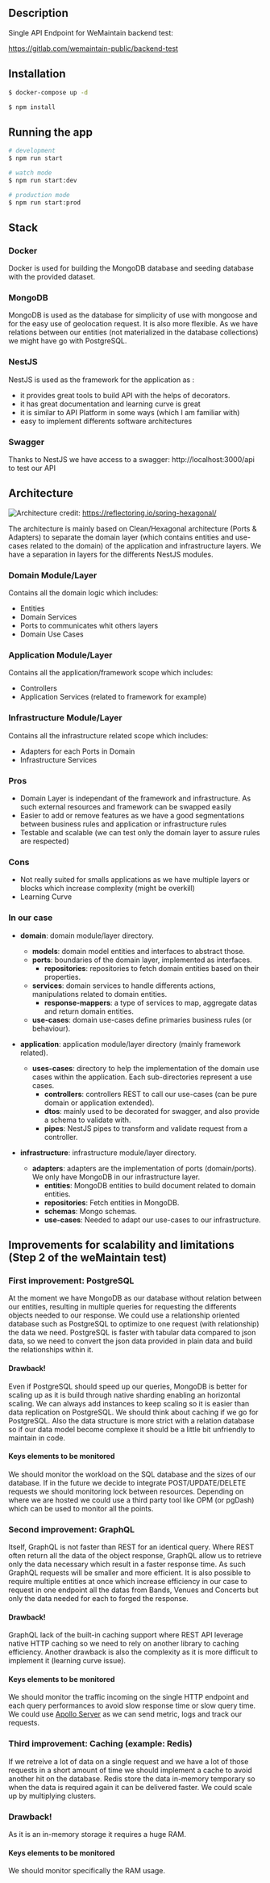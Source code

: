 ## Description

Single API Endpoint for WeMaintain backend test:

https://gitlab.com/wemaintain-public/backend-test

## Installation

```bash
$ docker-compose up -d

$ npm install
```

## Running the app

```bash
# development
$ npm run start

# watch mode
$ npm run start:dev

# production mode
$ npm run start:prod
```
## Stack

### Docker

Docker is used for building the MongoDB database and seeding database with the provided dataset.

### MongoDB

MongoDB is used as the database for simplicity of use with mongoose and for the easy use of geolocation request. It is also more flexible.
As we have relations between our entities (not materialized in the database collections) we might have go with PostgreSQL.

### NestJS

NestJS is used as the framework for the application as :
* it provides great tools to build API with the helps of decorators.
* it has great documentation and learning curve is great
* it is similar to API Platform in some ways (which I am familiar with)
* easy to implement differents software architectures

### Swagger
Thanks to NestJS we have access to a swagger: http://localhost:3000/api to test our API

## Architecture

![Architecture](./doc/hexagonal-architecture.png "Architecture")
credit: https://reflectoring.io/spring-hexagonal/

The architecture is mainly based on Clean/Hexagonal architecture (Ports & Adapters) to separate the domain layer (which contains entities and use-cases related to the domain) of the application and infrastructure layers.
We have a separation in layers for the differents NestJS modules.

### Domain Module/Layer

Contains all the domain logic which includes:

* Entities
* Domain Services
* Ports to communicates whit others layers
* Domain Use Cases

### Application Module/Layer

Contains all the application/framework scope which includes:

* Controllers
* Application Services (related to framework for example)

### Infrastructure Module/Layer

Contains all the infrastructure related scope which includes:

* Adapters for each Ports in Domain
* Infrastructure Services

### Pros

* Domain Layer is independant of the framework and infrastructure. As such external resources and framework can be swapped easily
* Easier to add or remove features as we have a good segmentations between business rules and application or infrastructure rules
* Testable and scalable (we can test only the domain layer to assure rules are respected)

### Cons

* Not really suited for smalls applications as we have multiple layers or blocks which increase complexity (might be overkill)
* Learning Curve

### In our case

* **domain**: domain module/layer directory.
    * **models**: domain model entities and interfaces to abstract those.
    * **ports**: boundaries of the domain layer, implemented as interfaces.
      * **repositories**: repositories to fetch domain entities based on their properties.
    * **services**: domain services to handle differents actions, manipulations related to domain entities.
      * **response-mappers**: a type of services to map, aggregate datas and return domain entities.
    * **use-cases**: domain use-cases define primaries business rules (or behaviour).


* **application**: application module/layer directory (mainly framework related).  
    * **uses-cases**: directory to help the implementation of the domain use cases within the application. Each sub-directories represent a use cases.
      * **controllers**: controllers REST to call our use-cases (can be pure domain or application extended).
      * **dtos**: mainly used to be decorated for swagger, and also provide a schema to validate with.
      * **pipes**: NestJS pipes to transform and validate request from a controller.
  

* **infrastructure**: infrastructure module/layer directory.
    * **adapters**: adapters are the implementation of ports (domain/ports). We only have MongoDB in our infrastructure layer.
      * **entities**: MongoDB entities to build document related to domain entities.
      * **repositories**: Fetch entities in MongoDB.
      * **schemas**: Mongo schemas.
      * **use-cases**: Needed to adapt our use-cases to our infrastructure.
    
## Improvements for scalability and limitations (Step 2 of the weMaintain test)

### First improvement: PostgreSQL

At the moment we have MongoDB as our database without relation between our entities, resulting in multiple queries for requesting the differents objects needed to our response. We could use a relationship oriented database such as PostgreSQL to optimize to one request (with relationship) the data we need.
PostgreSQL is faster with tabular data compared to json data, so we need to convert the json data provided in plain data and build the relationships within it.

#### Drawback!

Even if PostgreSQL should speed up our queries, MongoDB is better for scaling up as it is build through native sharding enabling an horizontal scaling. We can always add instances to keep scaling so it is easier than data replication on PostgreSQL.
We should think about caching if we go for PostgreSQL.
Also the data structure is more strict with a relation database so if our data model become complexe it should be a little bit unfriendly to maintain in code.

#### Keys elements to be monitored

We should monitor the workload on the SQL database and the sizes of our database. If in the future we decide to integrate POST/UPDATE/DELETE requests we should monitoring lock between resources.
Depending on where we are hosted we could use a third party tool like OPM (or pgDash) which can be used to monitor all the points.

### Second improvement: GraphQL

Itself, GraphQL is not faster than REST for an identical query. Where REST often return all the data of the object response, GraphQL allow us to retrieve only the data necessary which result in a faster response time. As such GraphQL requests will be smaller and more efficient.
It is also possible to require multiple entities at once which increase efficiency in our case to request in one endpoint all the datas from Bands, Venues and Concerts but only the data needed for each to forged the response.

#### Drawback!

GraphQL lack of the built-in caching support where REST API leverage native HTTP caching so we need to rely on another library to caching efficiency.
Another drawback is also the complexity as it is more difficult to implement it (learning curve issue).

#### Keys elements to be monitored

We should monitor the traffic incoming on the single HTTP endpoint and each query performances to avoid slow response time or slow query time.
We could use [Apollo Server](https://github.com/apollographql/apollo-server/blob/main/docs/source/monitoring/metrics.md) as we can send metric, logs and track our requests.

### Third improvement: Caching (example: Redis)

If we retreive a lot of data on a single request and we have a lot of those requests in a short amount of time we should implement a cache to avoid another hit on the database.
Redis store the data in-memory temporary so when the data is required again it can be delivered faster. We could scale up by multiplying clusters.

### Drawback!

As it is an in-memory storage it requires a huge RAM.

#### Keys elements to be monitored

We should monitor specifically the RAM usage.